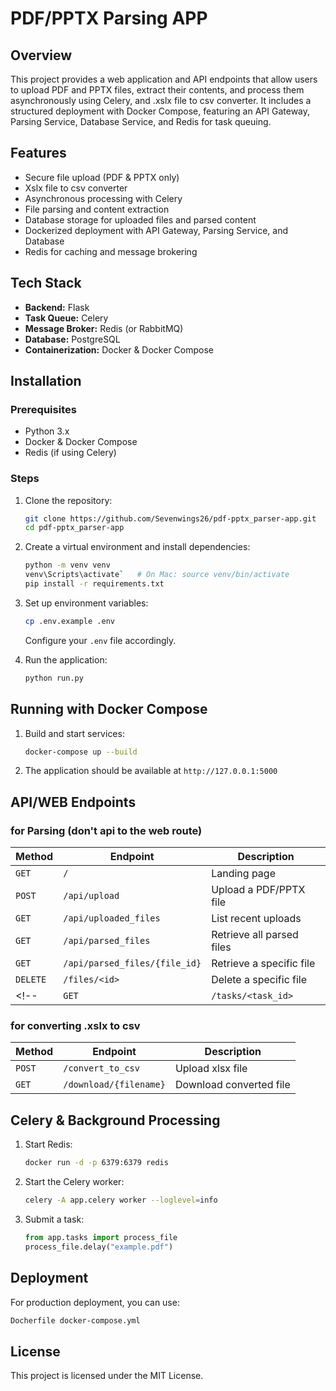 # PDF/PPTX Parsing APP

## Overview
This project provides a web application and API endpoints that allow users to upload PDF and PPTX files, extract their contents, and process them asynchronously using Celery, and .xslx file to csv converter. It includes a structured deployment with Docker Compose, featuring an API Gateway, Parsing Service, Database Service, and Redis for task queuing.

## Features
- Secure file upload (PDF & PPTX only)
- Xslx file to csv converter
- Asynchronous processing with Celery
- File parsing and content extraction
- Database storage for uploaded files and parsed content
- Dockerized deployment with API Gateway, Parsing Service, and Database
- Redis for caching and message brokering

## Tech Stack
- **Backend:** Flask
- **Task Queue:** Celery
- **Message Broker:** Redis (or RabbitMQ)
- **Database:** PostgreSQL
- **Containerization:** Docker & Docker Compose

## Installation
### Prerequisites
- Python 3.x
- Docker & Docker Compose
- Redis (if using Celery)

### Steps
1. Clone the repository:
   ```bash
   git clone https://github.com/Sevenwings26/pdf-pptx_parser-app.git
   cd pdf-pptx_parser-app
   ```

2. Create a virtual environment and install dependencies:
   ```bash
   python -m venv venv
   venv\Scripts\activate`   # On Mac: source venv/bin/activate
   pip install -r requirements.txt
   ```
3. Set up environment variables:
   ```bash
   cp .env.example .env
   ```
   Configure your `.env` file accordingly.
4. Run the application:
   ```bash
   python run.py
   ```

## Running with Docker Compose
1. Build and start services:
   ```bash
   docker-compose up --build
   ```
2. The application should be available at `http://127.0.0.1:5000`

## API/WEB Endpoints 
### for Parsing (don't api to the web route)
| Method | Endpoint | Description |
|--------|-------------|----------------|
| `GET` | `/` | Landing page |
| `POST` | `/api/upload` | Upload a PDF/PPTX file |
| `GET` | `/api/uploaded_files` | List recent uploads |
| `GET` | `/api/parsed_files` | Retrieve all parsed files |
| `GET` | `/api/parsed_files/{file_id}` | Retrieve a specific file |
| `DELETE` | `/files/<id>` | Delete a specific file |
<!-- | `GET` | `/tasks/<task_id>` | Check Celery task status | -->
### for converting .xslx to csv
| Method | Endpoint | Description |
|--------|-------------|----------------|
| `POST` | `/convert_to_csv` | Upload xlsx file |
| `GET` | `/download/{filename}` | Download converted file


## Celery & Background Processing
1. Start Redis:
   ```bash
   docker run -d -p 6379:6379 redis
   ```
2. Start the Celery worker:
   ```bash
   celery -A app.celery worker --loglevel=info
   ```
3. Submit a task:
   ```python
   from app.tasks import process_file
   process_file.delay("example.pdf")
   ```

## Deployment
For production deployment, you can use:
```bash
Docherfile docker-compose.yml
```

## License
This project is licensed under the MIT License.

